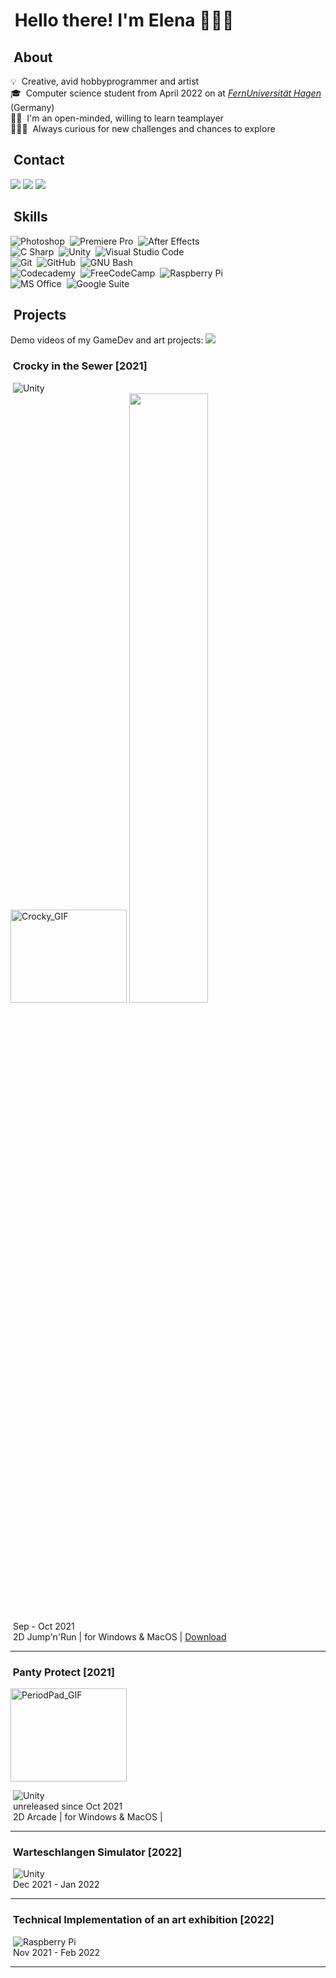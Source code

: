 # &nbsp;Hello there! I'm Elena 🙋🏼‍♀️

## &nbsp;About
💡 &nbsp;Creative, avid hobbyprogrammer and artist\
🎓 &nbsp;Computer science student from April 2022 on at [*FernUniversität Hagen*](https://www.fernuni-hagen.de/english/) (Germany)\
🤝🏼 &nbsp;I'm an open-minded, willing to learn teamplayer\
🤸🏼‍♀️ &nbsp;Always curious for new challenges and chances to explore

## &nbsp;Contact
<a href="https://linkedin.com/in/elena-holzer"><img src="https://img.shields.io/badge/-Elena%20Holzer-0077B5?style=flat&logo=Linkedin&logoColor=white"/></a> <a href="mailto:elena.holzer92@gmail.com"><img src="https://img.shields.io/badge/-elena.holzer92@gmail.com-D14836?style=flat&logo=Gmail&logoColor=white"/></a> <a href="https://discordapp.com/users/564911438049706038"><img src="https://img.shields.io/badge/-Eidexxe3590-5865F2?style=flat&logo=Discord&logoColor=white"/></a>

## &nbsp;Skills
![Photoshop](https://img.shields.io/badge/-Photoshop-05122A?style=flat-square&logo=adobe-photoshop&logoColor=31A8FF)&nbsp;
![Premiere Pro](https://img.shields.io/badge/-Premiere%20Pro-05122A?style=flat-square&logo=adobe-premiere-pro&logoColor=9999FF)&nbsp;
![After Effects](https://img.shields.io/badge/-After%20Effects-05122A?style=flat-square&logo=adobe-after-effects&logoColor=9999FF)&nbsp;\
![C Sharp](https://img.shields.io/badge/-C%20Sharp-05122A?style=flat-square&logo=c-sharp&logoColor=239120)&nbsp;
![Unity](https://img.shields.io/badge/-Unity-05122A?style=flat-square&logo=unity&logoColor=FFFFFF)&nbsp;
![Visual Studio Code](https://img.shields.io/badge/-Visual%20Studio%20Code-05122A?style=flat-square&logo=visual-studio-code&logoColor=5C2D91)&nbsp;\
![Git](https://img.shields.io/badge/-Git-05122A?style=flat-square&logo=git)&nbsp;
![GitHub](https://img.shields.io/badge/-GitHub-05122A?style=flat-square&logo=github)&nbsp;
![GNU Bash](https://img.shields.io/badge/-Bash-05122A?style=flat-square&logo=gnu-bash&logoColor=4EAA25)&nbsp;\
![Codecademy](https://img.shields.io/badge/-Codecademy-05122A?style=flat-square&logo=codecademy&logoColor=1F4056)&nbsp;
![FreeCodeCamp](https://img.shields.io/badge/-FreeCodeCamp-05122A?style=flat-square&logo=freecodecamp&logoColor=0A0A23)&nbsp;
![Raspberry Pi](https://img.shields.io/badge/-Raspberry%20Pi-05122A?style=flat-square&logo=raspberry-pi&logoColor=A22846)&nbsp;\
![MS Office](https://img.shields.io/badge/-MS%20Office-05122A?style=flat-square&logo=microsoft-office&logoColor=D83B01)&nbsp;
![Google Suite](https://img.shields.io/badge/-Google%20Suite-05122A?style=flat-square&logo=google-drive&logoColor=4285F4)&nbsp;

## &nbsp;Projects
Demo videos of my GameDev and art projects: <a href="https://www.youtube.com/channel/UCz3NjkPxy6WkMclQIUecLYg"><img src="https://img.shields.io/badge/-Elena Holzer-FF0000?style=flat&logo=Youtube&logoColor=white"/></a>

### &nbsp;Crocky in the Sewer [2021]
&nbsp;![Unity](https://img.shields.io/badge/-Unity-05122A?style=flat-square&logo=unity&logoColor=FFFFFF)&nbsp;\
<img src="https://user-images.githubusercontent.com/98030917/150637605-9e19174b-fbb5-40ad-ab5f-a6b5056e63f4.gif" alt="Crocky_GIF" width="186" height="149"> <a href="https://github.com/ElenaHolzer/crocky-in-the-sewer">
<img src="https://github-readme-stats.vercel.app/api/pin/?username=ElenaHolzer&repo=crocky-in-the-sewer&title_color=ffffff&text_color=c9cacc&icon_color=2bbc8a&bg_color=1d1f21" width="50%" height="50%"/> </a>

&nbsp;Sep - Oct 2021\
&nbsp;2D Jump'n'Run | for Windows & MacOS | [Download](https://elena-holzer.itch.io/crocky)
***
### &nbsp;Panty Protect [2021]

<img src="https://user-images.githubusercontent.com/98030917/150637850-f204cf61-ea19-4e06-a035-5d83744bd95c.gif" alt="PeriodPad_GIF" width="186" height="149">

&nbsp;![Unity](https://img.shields.io/badge/-Unity-05122A?style=flat-square&logo=unity&logoColor=FFFFFF)&nbsp;\
&nbsp;unreleased since Oct 2021\
&nbsp;2D Arcade | for Windows & MacOS |
***
### &nbsp;Warteschlangen Simulator [2022]
&nbsp;![Unity](https://img.shields.io/badge/-Unity-05122A?style=flat-square&logo=unity&logoColor=FFFFFF)&nbsp;\
&nbsp;Dec 2021 - Jan 2022
***
### &nbsp;Technical Implementation of an art exhibition [2022]
&nbsp;![Raspberry Pi](https://img.shields.io/badge/-Raspberry%20Pi-05122A?style=flat-square&logo=raspberry-pi&logoColor=A22846)&nbsp;\
&nbsp;Nov 2021 - Feb 2022
***
